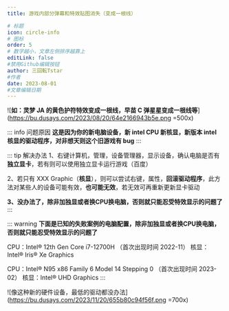 ```yaml
---
title: 游戏内部分弹幕和特效贴图消失（变成一根线）

# 标题
icon: circle-info
# 图标
order: 5
# 数字越小，文章左侧排序越靠上
editLink: false
#禁用Github编辑按钮
author: 三回転Tstar
#作者
date: 2023-08-01
#文章编辑日期
---
```


![**如：灵梦 JA 的黄色护符特效变成一根线，早苗 C 弹星星变成一根线等**](https://bu.dusays.com/2023/08/20/64e2166943b5e.png =500x)

::: info 问题原因
**这是因为你的新电脑设备，新 intel CPU 新核显，新版本 intel 核显的驱动程序，对非想天则这个旧游戏有 bug**
:::

::: tip 解决办法
1、右键计算机，管理，设备管理器，显示设备，确认电脑是否有**独立显卡**，若有则可以使用独立显卡运行游戏（百度）

2、若只有 XXX Graphic（**核显**），则可以尝试右键，属性，**回滚驱动程序**，此方法对某些人的设备可能有效，**也可能无效**，若无效可再重新更新显卡驱动

**3、没办法了，除非加独显或者换CPU换电脑，否则就只能忍受特效显示的问题了**
:::

::: warning 
**下面是已知的失败案例的电脑配置，除非加独显或者换CPU换电脑，否则就只能忍受特效显示的问题了**

CPU：Intel® 12th Gen Core i7-12700H  （首次出现时间 2022-11）
核显：Intel® Iris® Xe Graphics

CPU：Intel® N95 x86 Family 6 Model 14 Stepping 0  （首次出现时间 2023-02）
核显：lntel® UHD Graphics
:::

![像这种新的硬件设备，最低的驱动都没办法](https://bu.dusays.com/2023/11/20/655b80c94f56f.png =700x)
